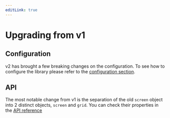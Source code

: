 ```yaml
---
editLink: true
---
```


# Upgrading from v1

## Configuration
v2 has brought a few breaking changes on the configuration.
To see how to configure the library please refer to the [configuration section](/vue-screen/guide/configuration/composition-api).<br>

## API

The most notable change from v1 is the separation of the old `screen` object into 2 distinct objects, `screen` and `grid`.
You can check their properties in the [API reference](/vue-screen/api/)

